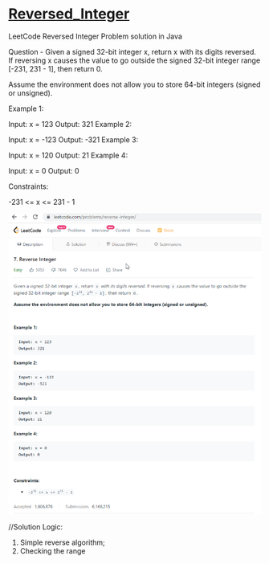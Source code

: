 # [Reversed_Integer](https://leetcode.com/problems/reverse-integer/description/)
LeetCode Reversed Integer Problem solution in Java

Question - 
Given a signed 32-bit integer x, return x with its digits reversed. If reversing x causes the value to go outside the signed 32-bit integer range [-231, 231 - 1], then return 0.

Assume the environment does not allow you to store 64-bit integers (signed or unsigned).

 

Example 1:

Input: x = 123
Output: 321
Example 2:

Input: x = -123
Output: -321
Example 3:

Input: x = 120
Output: 21
Example 4:

Input: x = 0
Output: 0
 

Constraints:

-231 <= x <= 231 - 1



![Question](question.png?raw=true "Question")



//Solution Logic:
1. Simple reverse algorithm; 
2. Checking the range
